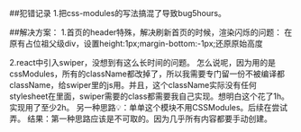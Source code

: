 ##犯错记录
1.把css-modules的写法搞混了导致bug5hours。


##解决方案：
1.首页的header特殊，解决刷新首页的时候，渲染闪烁的问题：
在原有占位祖父级div，设置height:1px;margin-bottom:-1px;还原原始高度

2.react中引入swiper，没想到有这么长时间的问题。
怎么说呢，因为用的是cssModules，所有的className都改掉了，所以我需要专门留一份不被编译都className，给swiper里的js用。并且，这个className实际没有任何stylesheet在里面，swiper需要的class都需要我自己实现。想明白这个花了1h。实现用了至少2h。
另一种思路💡：单单这个模块不用CSSModules。后续在尝试弄。
结果：第一种思路应该是不可取的。因为几乎所有内容都要手动创建。